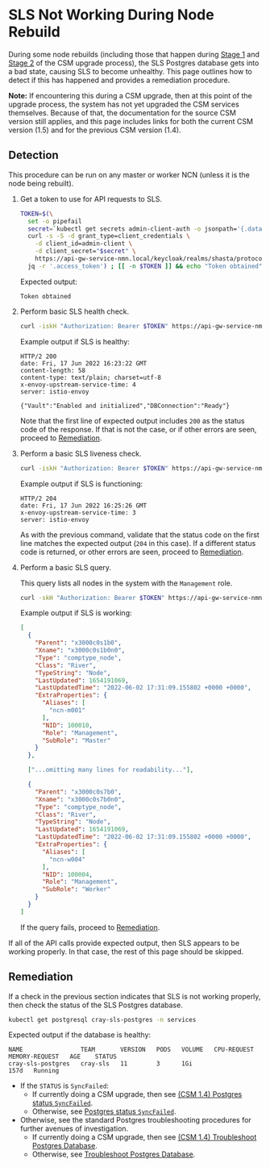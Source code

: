 # SLS Not Working During Node Rebuild

During some node rebuilds (including those that happen during [Stage 1](../../upgrade/Stage_1.md) and [Stage 2](../../upgrade/Stage_2.md) of the CSM upgrade process),
the SLS Postgres database gets into a bad state, causing SLS to become unhealthy. This page outlines how to detect if this has happened and provides a remediation procedure.

**Note:** If encountering this during a CSM upgrade, then at this point of the upgrade process, the system has not yet upgraded the CSM services
themselves. Because of that, the documentation for the source CSM version still applies, and this page includes links for both the current
CSM version (1.5) and for the previous CSM version (1.4).

## Detection

This procedure can be run on any master or worker NCN (unless it is the node being rebuilt).

1. Get a token to use for API requests to SLS.

    ```bash
    TOKEN=$(\
      set -o pipefail
      secret=`kubectl get secrets admin-client-auth -o jsonpath='{.data.client-secret}' | base64 -d` &&
      curl -s -S -d grant_type=client_credentials \
        -d client_id=admin-client \
        -d client_secret="$secret" \
        https://api-gw-service-nmn.local/keycloak/realms/shasta/protocol/openid-connect/token |
      jq -r '.access_token') ; [[ -n $TOKEN ]] && echo "Token obtained" || echo "Error getting token"
    ```

    Expected output:

    ```text
    Token obtained
    ```

1. Perform basic SLS health check.

    ```bash
    curl -iskH "Authorization: Bearer $TOKEN" https://api-gw-service-nmn.local/apis/sls/v1/health ; echo
    ```

    Example output if SLS is healthy:

    ```text
    HTTP/2 200
    date: Fri, 17 Jun 2022 16:23:22 GMT
    content-length: 58
    content-type: text/plain; charset=utf-8
    x-envoy-upstream-service-time: 4
    server: istio-envoy

    {"Vault":"Enabled and initialized","DBConnection":"Ready"}
    ```

    Note that the first line of expected output includes `200` as the status code of the response. If that
    is not the case, or if other errors are seen, proceed to [Remediation](#remediation).

1. Perform a basic SLS liveness check.

    ```bash
    curl -iskH "Authorization: Bearer $TOKEN" https://api-gw-service-nmn.local/apis/sls/v1/liveness ; echo
    ```

    Example output if SLS is functioning:

    ```text
    HTTP/2 204
    date: Fri, 17 Jun 2022 16:25:26 GMT
    x-envoy-upstream-service-time: 3
    server: istio-envoy
    ```

    As with the previous command, validate that the status code on the first line matches the expected output (`204` in
    this case). If a different status code is returned, or other errors are seen, proceed to [Remediation](#remediation).

1. Perform a basic SLS query.

    This query lists all nodes in the system with the `Management` role.

    ```bash
    curl -skH "Authorization: Bearer $TOKEN" https://api-gw-service-nmn.local/apis/sls/v1/search/hardware?extra_properties.Role=Management | jq
    ```

    Example output if SLS is working:

    ```json
    [
      {
        "Parent": "x3000c0s1b0",
        "Xname": "x3000c0s1b0n0",
        "Type": "comptype_node",
        "Class": "River",
        "TypeString": "Node",
        "LastUpdated": 1654191069,
        "LastUpdatedTime": "2022-06-02 17:31:09.155802 +0000 +0000",
        "ExtraProperties": {
          "Aliases": [
            "ncn-m001"
          ],
          "NID": 100010,
          "Role": "Management",
          "SubRole": "Master"
        }
      },

      ["...omitting many lines for readability..."],

      {
        "Parent": "x3000c0s7b0",
        "Xname": "x3000c0s7b0n0",
        "Type": "comptype_node",
        "Class": "River",
        "TypeString": "Node",
        "LastUpdated": 1654191069,
        "LastUpdatedTime": "2022-06-02 17:31:09.155802 +0000 +0000",
        "ExtraProperties": {
          "Aliases": [
            "ncn-w004"
          ],
          "NID": 100004,
          "Role": "Management",
          "SubRole": "Worker"
        }
      }
    ]
    ```

    If the query fails, proceed to [Remediation](#remediation).

If all of the API calls provide expected output, then SLS appears to be working properly. In that case, the rest of this page should be skipped.

## Remediation

If a check in the previous section indicates that SLS is not working properly, then check the status of the SLS Postgres database.

```bash
kubectl get postgresql cray-sls-postgres -n services
```

Expected output if the database is healthy:

```text
NAME                TEAM       VERSION   PODS   VOLUME   CPU-REQUEST   MEMORY-REQUEST   AGE    STATUS
cray-sls-postgres   cray-sls   11        3      1Gi                                     157d   Running
```

* If the `STATUS` is `SyncFailed`:
    * If currently doing a CSM upgrade, then see
      [(CSM 1.4) Postgres status `SyncFailed`](https://github.com/Cray-HPE/docs-csm/blob/release/1.4/operations/kubernetes/Troubleshoot_Postgres_Database.md#postgres-status-syncfailed).
    * Otherwise, see [Postgres status `SyncFailed`](../../operations/kubernetes/Troubleshoot_Postgres_Database.md#postgres-status-syncfailed).
* Otherwise, see the standard Postgres troubleshooting procedures for further avenues of investigation.
    * If currently doing a CSM upgrade, then see
      [(CSM 1.4) Troubleshoot Postgres Database](https://github.com/Cray-HPE/docs-csm/blob/release/1.4/operations/kubernetes/Troubleshoot_Postgres_Database.md).
    * Otherwise, see [Troubleshoot Postgres Database](../../operations/kubernetes/Troubleshoot_Postgres_Database.md).
